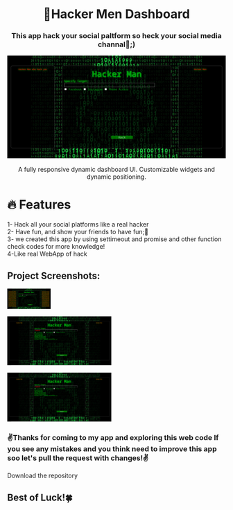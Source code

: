 <h1 style="text-align: center">🦄Hacker Men Dashboard</h1>
<h3 style="text-align: center">This app hack your social paltform so heck your social media channal🎩;)</h3>
<img src="/img/Screenshot (178).png" alt="first user page">
<p id="description" style="text-align: center">A fully responsive dynamic dashboard UI. Customizable widgets and dynamic positioning.</p>
<h1>🔥 Features</h1>
 1- Hack all your social platforms like a real hacker<br>
2- Have fun, and show your friends to have fun;🤖<br>
3- we created this app by using settimeout and promise and other function check codes for more knowledge!<br>
4-Like real WebApp of hack<br>
<h2>Project Screenshots:</h2>
<p style= "align=center">
<img src="/img/Screenshot (179).png" alt="project-screenshot" width="100">

</p>
<p style= "align=center">
<img src="/img/Screenshot (177).png" alt="project-screenshot" width="240">
</p>
<p style= "align=center">
<img src="/img/Screenshot (177).png" alt="project-screenshot" width="240">
</p>
<h3>✌️Thanks for coming to my app and exploring this web code If you see any mistakes and you think need to improve this app soo let's pull the request with changes!✌️</h3>
<p> Download the repository</p>
<h2>Best of Luck!🍀